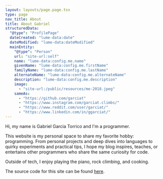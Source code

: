```yaml
---
layout: layouts/page.page.tsx
type: page
nav_title: About
title: About Gabriel
structuredData:
  "@type": "ProfilePage"
  dateCreated: "lume-data:date"
  dateModified: "lume-data:dateModified"
  mainEntity:
    "@type": "Person"
    url: "site-url:self"
    name: "lume-data:config.me.name"
    givenName: "lume-data:config.me.firstName"
    familyName: "lume-data:config.me.lastName"
    alternateName: "lume-data:config.me.alternateName"
    description: "lume-data:config.me.description"
    image:
      - "site-url:/public/resources/me-2018.jpeg"
    sameAs:
      - "https://github.com/garciat"
      - "https://www.instagram.com/garciat.climbs/"
      - "https://www.reddit.com/user/garciat/"
      - "https://www.linkedin.com/in/ggarciat/"
---
```


Hi, my name is Gabriel Garcia Torrico and I'm a programmer.

This website is my personal space to share my favorite hobby: programming. From
personal projects and deep dives into languages to quirky experiments and
practical tips, I hope my blog inspires, teaches, or entertains other
programmers who share the same curiosity for code.

Outside of tech, I enjoy playing the piano, rock climbing, and cooking.

The source code for this site can be found
[here](https://github.com/garciat/garciat.github.io).
